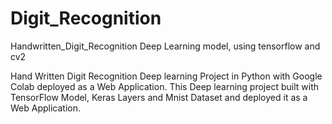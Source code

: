# Digit_Recognition
Handwritten_Digit_Recognition Deep Learning  model, using tensorflow and cv2


 Hand Written Digit Recognition Deep learning Project in Python with Google Colab deployed as a Web Application.
 This Deep learning project built with TensorFlow Model, Keras Layers and Mnist Dataset and deployed it as a Web Application.


